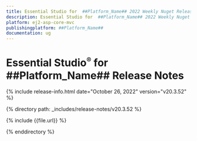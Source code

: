 ```yaml
---
title: Essential Studio for  ##Platform_Name## 2022 Weekly Nuget Release Release Notes  
description: Essential Studio for  ##Platform_Name## 2022 Weekly Nuget Release Release Notes  
platform: ej2-asp-core-mvc
publishingplatform: ##Platform_Name##
documentation: ug
---
```


# Essential Studio<sup style="font-size:70%">&reg;</sup> for  ##Platform_Name##   Release Notes  

{% include release-info.html date="October 26, 2022"  version="v20.3.52" %} 

{% directory path: _includes/release-notes/v20.3.52 %}

{% include {{file.url}} %}

{% enddirectory %}